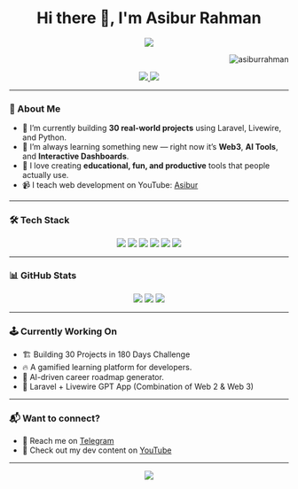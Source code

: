 <h1 align="center">Hi there 👋, I'm Asibur Rahman</h1>
<p align="center">
  <img src="https://readme-typing-svg.demolab.com/?lines=Full-stack+Web+Developer;Laravel+%7C+Livewire+%7C+Python+Lover;Building+Fun+Web+Apps;Always+Learning+New+Tech!&center=true&width=600&height=45" />
</p>
<p align="right">
  <img src="https://komarev.com/ghpvc/?username=asibursproject&label=Profile%20views&color=0e75b6&style=flat" alt="asiburrahman" />
</p>

<p align="center">
  <a href="https://www.youtube.com/@asibur" target="_blank">
    <img src="https://img.shields.io/badge/Youtube-Profile-red?style=for-the-badge&logo=youtube" />
  </a>
  <a href="mailto:asibur.etch@email.com"> 
    <img src="https://img.shields.io/badge/Email-Contact-red?style=for-the-badge&logo=gmail" />
  </a>
</p>

---

### 🧠 About Me

- 🔭 I’m currently building **30 real-world projects** using Laravel, Livewire, and Python.
- 🌱 I’m always learning something new — right now it’s **Web3**, **AI Tools**, and **Interactive Dashboards**.
- 🎯 I love creating **educational, fun, and productive** tools that people actually use.
- 📹 I teach web development on YouTube: [Asibur](https://www.youtube.com/@asibur) 

---

### 🛠️ Tech Stack

<p align="center">
  <img src="https://img.shields.io/badge/PHP-777BB4?style=flat-square&logo=php&logoColor=white" />
  <img src="https://img.shields.io/badge/Laravel-F55247?style=flat-square&logo=laravel&logoColor=white" />
  <img src="https://img.shields.io/badge/Livewire-4E4E4E?style=flat-square&logo=livewire&logoColor=white" />
  <img src="https://img.shields.io/badge/JavaScript-F7DF1E?style=flat-square&logo=javascript&logoColor=black" />
  <img src="https://img.shields.io/badge/React-61DAFB?style=flat-square&logo=react&logoColor=black" />
  <img src="https://img.shields.io/badge/Python-3776AB?style=flat-square&logo=python&logoColor=white" />
</p>

---

### 📊 GitHub Stats

<p align="center">
  <img src="https://github-readme-stats.vercel.app/api?username=asibursproject&show_icons=true&theme=tokyonight" />
  <img src="https://github-readme-streak-stats.herokuapp.com/?user=asibursproject&theme=tokyonight" />
  <img src="https://github-readme-stats.vercel.app/api/top-langs/?username=asibursproject&layout=compact&theme=tokyonight" />
</p>

---

<!--
### 🧩 Fun Projects

- ✅ [fdchecklist](https://github.com/asiburrahman/fdchecklist): Your learning progress visualizer.
- 🔗 [URL Shortener with Analytics](https://github.com/asiburrahman/url-shortener)
- 🧠 AI Career Counselor (Coming Soon...)

-->

### 🕹️ Currently Working On

- 🏗️ Building 30 Projects in 180 Days Challenge
- 🔥 A gamified learning platform for developers.
- 🧠 AI-driven career roadmap generator.
- 🧪 Laravel + Livewire GPT App (Combination of Web 2 & Web 3)

---

### 📬 Want to connect?

- 💬 Reach me on [Telegram](https://t.me/asiburYE)
- 🎥 Check out my dev content on [YouTube](https://www.youtube.com/@asibur) 

---

<p align="center">
  <img src="https://github-profile-trophy.vercel.app/?username=asibursproject&theme=darkhub&no-bg=true&margin-w=15&margin-h=15" />
</p>
